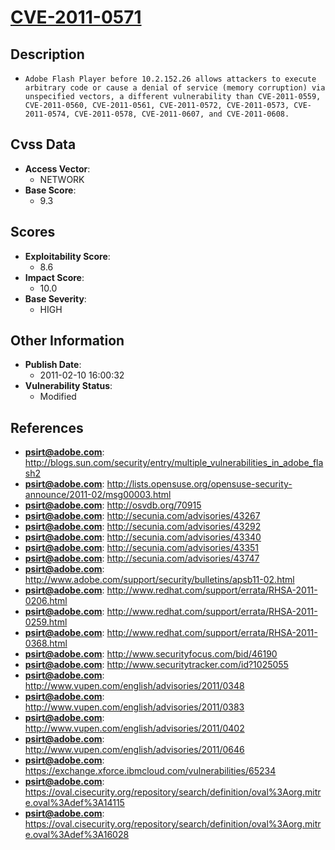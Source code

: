 
# [CVE-2011-0571](http://blogs.sun.com/security/entry/multiple_vulnerabilities_in_adobe_flash2)

## Description

- `Adobe Flash Player before 10.2.152.26 allows attackers to execute arbitrary code or cause a denial of service (memory corruption) via unspecified vectors, a different vulnerability than CVE-2011-0559, CVE-2011-0560, CVE-2011-0561, CVE-2011-0572, CVE-2011-0573, CVE-2011-0574, CVE-2011-0578, CVE-2011-0607, and CVE-2011-0608.`

## Cvss Data

- **Access Vector**:
  - NETWORK
- **Base Score**:
  - 9.3

## Scores

- **Exploitability Score**:
  - 8.6
- **Impact Score**:
  - 10.0
- **Base Severity**:
  - HIGH

## Other Information

- **Publish Date**:
  - 2011-02-10 16:00:32
- **Vulnerability Status**:
  - Modified

## References

- **psirt@adobe.com**: http://blogs.sun.com/security/entry/multiple_vulnerabilities_in_adobe_flash2
- **psirt@adobe.com**: http://lists.opensuse.org/opensuse-security-announce/2011-02/msg00003.html
- **psirt@adobe.com**: http://osvdb.org/70915
- **psirt@adobe.com**: http://secunia.com/advisories/43267
- **psirt@adobe.com**: http://secunia.com/advisories/43292
- **psirt@adobe.com**: http://secunia.com/advisories/43340
- **psirt@adobe.com**: http://secunia.com/advisories/43351
- **psirt@adobe.com**: http://secunia.com/advisories/43747
- **psirt@adobe.com**: http://www.adobe.com/support/security/bulletins/apsb11-02.html
- **psirt@adobe.com**: http://www.redhat.com/support/errata/RHSA-2011-0206.html
- **psirt@adobe.com**: http://www.redhat.com/support/errata/RHSA-2011-0259.html
- **psirt@adobe.com**: http://www.redhat.com/support/errata/RHSA-2011-0368.html
- **psirt@adobe.com**: http://www.securityfocus.com/bid/46190
- **psirt@adobe.com**: http://www.securitytracker.com/id?1025055
- **psirt@adobe.com**: http://www.vupen.com/english/advisories/2011/0348
- **psirt@adobe.com**: http://www.vupen.com/english/advisories/2011/0383
- **psirt@adobe.com**: http://www.vupen.com/english/advisories/2011/0402
- **psirt@adobe.com**: http://www.vupen.com/english/advisories/2011/0646
- **psirt@adobe.com**: https://exchange.xforce.ibmcloud.com/vulnerabilities/65234
- **psirt@adobe.com**: https://oval.cisecurity.org/repository/search/definition/oval%3Aorg.mitre.oval%3Adef%3A14115
- **psirt@adobe.com**: https://oval.cisecurity.org/repository/search/definition/oval%3Aorg.mitre.oval%3Adef%3A16028
